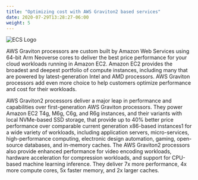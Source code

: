 ```yaml
---
title: "Optimizing cost with AWS Graviton2 based services"
date: 2020-07-29T13:28:27-06:00
weight: 5
---
```


![ECS Logo](/images/graviton2.png)

AWS Graviton processors are custom built by Amazon Web Services using 64-bit Arm Neoverse cores to deliver the best price performance 
for your cloud workloads running in Amazon EC2. Amazon EC2 provides the broadest and deepest portfolio of compute instances, 
including many that are powered by latest-generation Intel and AMD processors. AWS Graviton processors add even more choice to 
help customers optimize performance and cost for their workloads.

AWS Graviton2 processors deliver a major leap in performance and capabilities over first-generation AWS Graviton processors. 
They power Amazon EC2 T4g, M6g, C6g, and R6g instances, and their variants with local NVMe-based SSD storage, 
that provide up to 40% better price performance over comparable current generation x86-based instances1 for a wide variety of workloads, 
including application servers, micro-services, high-performance computing, electronic design automation, gaming, open-source databases, 
and in-memory caches. The AWS Graviton2 processors also provide enhanced performance for video encoding workloads, hardware acceleration for compression workloads, and support for CPU-based machine learning inference. They deliver 7x more performance, 4x more compute cores, 5x faster memory, and 2x larger caches.
